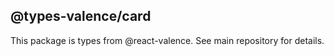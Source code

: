 ## @types-valence/card

This package is types from @react-valence. See main repository for details.
